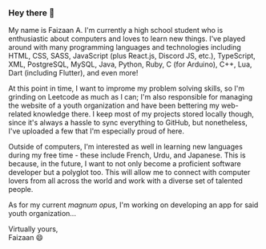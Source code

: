 ### Hey there 👋

My name is Faizaan A. I'm currently a high school student who is enthusiastic about computers and loves to learn new things. I've played around with many programming languages and technologies including HTML, CSS, SASS, JavaScript (plus React.js, Discord JS, etc.), TypeScript, XML, PostgreSQL, MySQL, Java, Python, Ruby, C (for Arduino), C++, Lua, Dart (including Flutter), and even more!

At this point in time, I want to improme my problem solving skills, so I'm grinding on Leetcode as much as I can; I'm also responsible for managing the website of a youth organization and have been bettering my web-related knowledge there. I keep most of my projects stored locally though, since it's always a hassle to sync everything to GitHub, but nonetheless, I've uploaded a few that I'm especially proud of here.

Outside of computers, I'm interested as well in learning new languages during my free time - these include French, Urdu, and Japanese. This is because, in the future, I want to not only become a proficient software developer but a polyglot too. This will allow me to connect with computer lovers from all across the world and work with a diverse set of talented people.

As for my current *magnum opus*, I'm working on developing an app for said youth organization...

Virtually yours,<br />
Faizaan 😄
<!--
**Nitroblast009/Nitroblast009** is a ✨ _special_ ✨ repository because its `README.md` (this file) appears on your GitHub profile.

Here are some ideas to get you started:

- 🔭 I’m currently working on ...
- 🌱 I’m currently learning ...
- 👯 I’m looking to collaborate on ...
- 🤔 I’m looking for help with ...
- 💬 Ask me about ...
- 📫 How to reach me: ...
- 😄 Pronouns: ...
- ⚡ Fun fact: ...
-->
